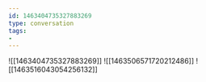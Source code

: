 ```yaml
---
id: 1463404735327883269
type: conversation
tags:
- 
---
```

![[1463404735327883269]]
![[1463506571720212486]]
![[1463516043054256132]]


